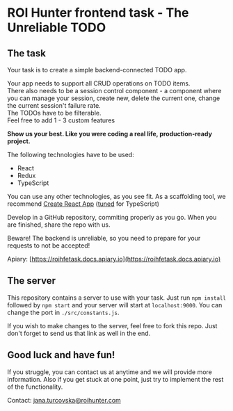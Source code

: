 # ROI Hunter frontend task - The Unreliable TODO

## The task

Your task is to create a simple backend-connected TODO app.

Your app needs to support all CRUD operations on TODO items.  
There also needs to be a session control component - a component where you can manage your session, create new, delete the current one, change the current session't failure rate.  
The TODOs have to be filterable.  
Feel free to add 1 - 3 custom features

**Show us your best. Like you were coding a real life, production-ready project.**

The following technologies have to be used:
* React
* Redux
* TypeScript

You can use any other technologies, as you see fit. As a scaffolding tool, we recommend [Create React App](https://github.com/facebook/create-react-app) ([tuned](https://facebook.github.io/create-react-app/docs/adding-typescript) for TypeScript)

Develop in a GitHub repository, commiting properly as you go. When you are finished, share the repo with us.

Beware! The backend is unreliable, so you need to prepare for your requests to not be accepted!

Apiary: [https://roihfetask.docs.apiary.io](https://roihfetask.docs.apiary.io)


## The server

This repository contains a server to use with your task.
Just run `npm install` followed by `npm start` and your server will start at `localhost:9000`. You can change the port in `./src/constants.js`.

If you wish to make changes to the server, feel free to fork this repo. Just don't forget to send us that link as well in the end.

## Good luck and have fun!
If you struggle, you can contact us at anytime and we will provide more information. Also if you get stuck at one point, just try to implement the rest of the functionality.

Contact: jana.turcovska@roihunter.com

